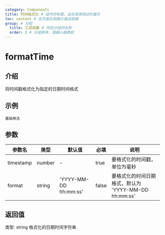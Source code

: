 ```yaml
---
category: Components
title: 时间格式化 # 组件的标题，会在菜单侧边栏展示
toc: content # 在页面右侧展示猫店链接
group: # 分组
  title: 工具函数 # 所在分组的名称
  order: 3 # 分组排序，值越小越靠前
---
```


# formatTime

## 介绍

将时间戳格式化为指定的日期时间格式

## 示例

<!-- 可以通过code加载示例代码，dumi会帮我们做解析 -->

<code src="./demo/base.tsx">基础用法</code>

## 参数

<!-- 会形成api表格 -->

| 参数名    | 类型   | 默认值                | 必填  | 说明                                                 |
| --------- | ------ | --------------------- | ----- | ---------------------------------------------------- |
| timestamp | number | -                     | true  | 要格式化的时间戳，单位为毫秒                         |
| format    | string | 'YYYY-MM-DD hh:mm:ss' | false | 要格式化的时间日期格式，默认为 'YYYY-MM-DD hh:mm:ss' |

## 返回值

类型: string
格式化的日期时间字符串

